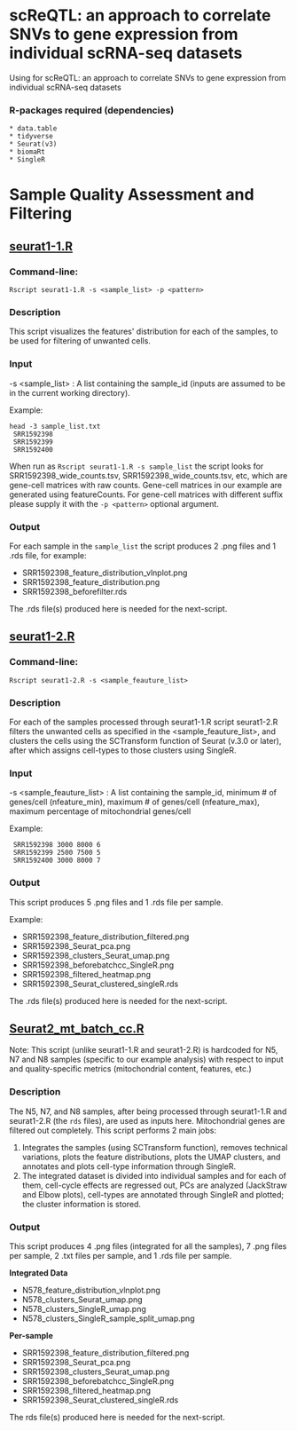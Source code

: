 # scReQTL: an approach to correlate SNVs to gene expression from individual scRNA-seq datasets
Using for scReQTL: an approach to correlate SNVs to gene expression from individual scRNA-seq datasets

### R-packages required (dependencies)
	* data.table
	* tidyverse
	* Seurat(v3)
	* biomaRt
	* SingleR

# Sample Quality Assessment and Filtering

## [seurat1-1.R](https://github.com/hliu5259/scReQTL/blob/master/seurat1-1.R)
### Command-line:
	Rscript seurat1-1.R -s <sample_list> -p <pattern>

### Description

This script visualizes the features' distribution for each of the samples, to be used for filtering of unwanted cells. 
### Input 
-s <sample_list> 
: A list containing the sample_id (inputs are assumed to be in the current working directory).

Example:
```
head -3 sample_list.txt
 SRR1592398
 SRR1592399
 SRR1592400
 ```

 When run as `Rscript seurat1-1.R -s sample_list` the script looks for SRR1592398_wide_counts.tsv, SRR1592398_wide_counts.tsv, etc, which are gene-cell matrices with raw counts. Gene-cell matrices in our example are generated using featureCounts. For gene-cell matrices with different suffix please supply it with the `-p <pattern>` optional argument.

### Output

For each sample in the `sample_list` the script produces 2 .png files and 1 .rds file, for example:
* SRR1592398\_feature\_distribution\_vlnplot.png
* SRR1592398\_feature\_distribution.png
* SRR1592398\_beforefilter.rds

The .rds file(s) produced here is needed for the next-script.

## [seurat1-2.R](https://github.com/hliu5259/scReQTL/blob/master/seurat1-2.R)
### Command-line:
	Rscript seurat1-2.R -s <sample_feauture_list>

### Description

For each of the samples processed through seurat1-1.R script seurat1-2.R filters the unwanted cells as specified in the <sample_feauture_list>, and clusters the cells using the SCTransform function of Seurat (v.3.0 or later), after which assigns cell-types to those clusters using SingleR.


### Input 
-s <sample_feauture_list>
: A list containing the sample_id, minimum # of genes/cell (nfeature_min), maximum # of genes/cell (nfeature_max), maximum percentage of mitochondrial genes/cell

Example:
```
 SRR1592398 3000 8000 6
 SRR1592399 2500 7500 5
 SRR1592400 3000 8000 7
```

### Output

This script produces 5 .png files and 1 .rds file per sample.

Example:
* SRR1592398\_feature\_distribution\_filtered.png
* SRR1592398\_Seurat\_pca.png
* SRR1592398\_clusters\_Seurat\_umap.png
* SRR1592398\_beforebatchcc\_SingleR.png
* SRR1592398\_filtered\_heatmap.png
* SRR1592398\_Seurat\_clustered\_singleR.rds

The .rds file(s) produced here is needed for the next-script.

## [Seurat2_mt_batch_cc.R](https://github.com/hliu5259/scReQTL/blob/master/Seurat2_mt_batch_cc.R)
Note: This script (unlike seurat1-1.R and seurat1-2.R) is hardcoded for N5, N7 and N8 samples (specific to our example analysis) with respect to input and quality-specific metrics (mitochondrial content, features, etc.)

### Description
The N5, N7, and N8 samples, after being processed through seurat1-1.R and seurat1-2.R (the `rds` files), are used as inputs here. Mitochondrial genes are filtered out completely.
This script performs 2 main jobs:

1. Integrates the samples (using SCTransform function), removes technical variations, plots the feature distributions, plots the UMAP clusters, and annotates and plots cell-type information through SingleR.
2. The integrated dataset is divided into individual samples and for each of them, cell-cycle effects are regressed out, PCs are analyzed (JackStraw and Elbow plots), cell-types are annotated through SingleR and plotted; the cluster information is stored. 

### Output

This script produces 4 .png files (integrated for all the samples), 7 .png files per sample, 2 .txt files per sample, and 1 .rds file per sample.

**Integrated Data**
* N578\_feature\_distribution\_vlnplot.png
* N578\_clusters\_Seurat\_umap.png
* N578\_clusters\_SingleR\_umap.png
* N578\_clusters\_SingleR\_sample\_split\_umap.png


**Per-sample**
* SRR1592398\_feature\_distribution\_filtered.png
* SRR1592398\_Seurat\_pca.png
* SRR1592398\_clusters\_Seurat\_umap.png
* SRR1592398\_beforebatchcc\_SingleR.png
* SRR1592398\_filtered\_heatmap.png
* SRR1592398\_Seurat\_clustered\_singleR.rds

The rds file(s) produced here is needed for the next-script.
